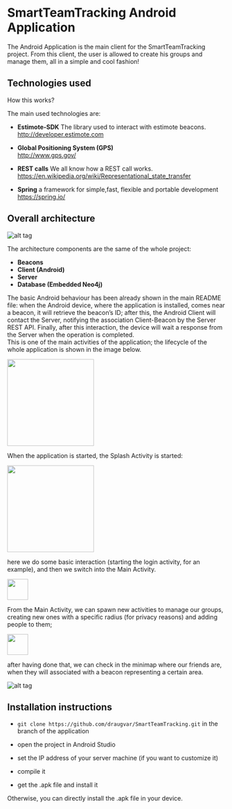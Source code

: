 # SmartTeamTracking Android Application

The Android Application is the main client for the SmartTeamTracking project.
From this client, the user is allowed to create his groups and manage them, all in a simple and cool fashion!


## Technologies used 

How this works?

The main used technologies are:

+ **Estimote-SDK**
The library used to interact with estimote beacons.<br />
http://developer.estimote.com

+ **Global Positioning System (GPS)**<br />
http://www.gps.gov/

+ **REST calls**
We all know how a REST call works.<br />
https://en.wikipedia.org/wiki/Representational_state_transfer

+ **Spring**
a framework for simple,fast, flexible and portable development<br />
https://spring.io/


## Overall architecture 


![alt tag](http://i.imgur.com/6Djz7NX.png)

The architecture components are the same of the whole project:

+ **Beacons**
+ **Client (Android)**
+ **Server**
+ **Database (Embedded Neo4j)**

The basic Android behaviour has been already shown in the main README file: when the Android device, where the application is installed, comes near a beacon, it will retrieve the beacon’s ID; after this, the Android Client will contact the Server, notifying the association Client-Beacon by the Server REST API. Finally, after this interaction, the device will wait a response from the Server when the operation is completed.<br />
This is one of the main activities of the application; the lifecycle of the whole application is shown in the image below.

<img src="http://i.imgur.com/eWglZKn.png" width="200" style="text-align:center">

When the application is started, the Splash Activity is started:

<img src="https://github.com/draugvar/Smart-Team-Tracking/blob/android_app/screenshots/splash.png" width="200">

here we do some basic interaction (starting the login activity, for an example), and then we switch into the Main Activity.<br />

<img src="https://github.com/draugvar/Smart-Team-Tracking/blob/android_app/screenshots/login.png" width="48">

From the Main Activity, we can spawn new activities to manage our groups, creating new ones with a specific radius (for privacy reasons) and adding people to them; 


<img src="https://github.com/draugvar/Smart-Team-Tracking/blob/android_app/screenshots/create_groups.png" width="48">

after having done that, we can check in the minimap where our friends are, when they will associated with a beacon representing a certain area.

![alt tag](http://i.imgur.com/rPzXdSU)




## Installation instructions


+ `git clone https://github.com/draugvar/SmartTeamTracking.git` in the branch of the application

+ open the project in Android Studio
+ set the IP address of your server machine (if you want to customize it)

+ compile it

+ get the .apk file and install it

Otherwise, you can directly install the .apk file in your device.
